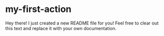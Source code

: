 # my-first-action
Hey there! I just created a new README file for you! 
Feel free to clear out this text and replace it with your own documentation.